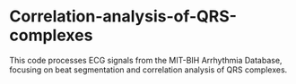 # Correlation-analysis-of-QRS-complexes
This code processes ECG signals from the MIT-BIH Arrhythmia Database, focusing on beat segmentation and correlation analysis of QRS complexes.

